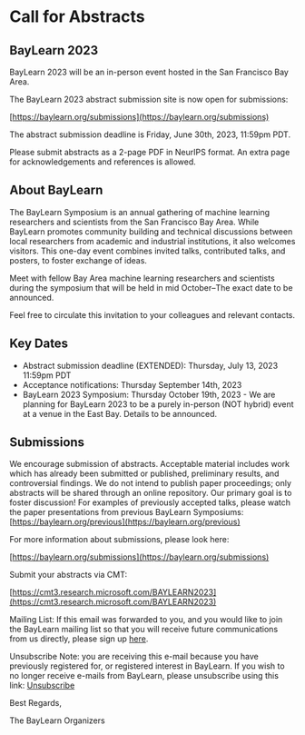 # Call for Abstracts #
## BayLearn 2023 ##
BayLearn 2023 will be an in-person event hosted in the San Francisco Bay Area.

The BayLearn 2023 abstract submission site is now open for submissions:

[https://baylearn.org/submissions](https://baylearn.org/submissions)

The abstract submission deadline is Friday, June 30th, 2023, 11:59pm PDT.

Please submit abstracts as a 2-page PDF in NeurIPS format. An extra page for acknowledgements and references is allowed.

About BayLearn
--------------
The BayLearn Symposium is an annual gathering of machine learning researchers and scientists from the San Francisco Bay Area. While BayLearn promotes community building and technical discussions between local researchers from academic and industrial institutions, it also welcomes visitors. This one-day event combines invited talks, contributed talks, and posters, to foster exchange of ideas.

Meet with fellow Bay Area machine learning researchers and scientists during the symposium that will be held in mid October–The exact date to be announced.

Feel free to circulate this invitation to your colleagues and relevant contacts.

Key Dates
----------
   * Abstract submission deadline (EXTENDED): Thursday, July 13, 2023 11:59pm PDT
   * Acceptance notifications: Thursday September 14th, 2023
   * BayLearn 2023 Symposium: Thursday October 19th, 2023 -  We are planning for BayLearn 2023 to be a purely in-person (NOT hybrid) event at a venue in the East Bay. Details to be announced. 



Submissions
-----------
We encourage submission of abstracts. Acceptable material includes work which has already been submitted or published, preliminary results, and controversial findings. We do not intend to publish paper proceedings; only abstracts will be shared through an online repository. Our primary goal is to foster discussion!  For examples of previously accepted talks, please watch the paper presentations from previous BayLearn Symposiums: [https://baylearn.org/previous](https://baylearn.org/previous)

For more information about submissions, please look here:

[https://baylearn.org/submissions](https://baylearn.org/submissions)

Submit your abstracts via CMT:

[https://cmt3.research.microsoft.com/BAYLEARN2023](https://cmt3.research.microsoft.com/BAYLEARN2023)


Mailing List: If this email was forwarded to you, and you would like to join the BayLearn mailing list so that you will receive future communications from us directly, please sign up [here](https://list.baylearn.org/mailer/subscription?f=aK11NFcwFHDsqyg2KtuWT9EADnAgk1IC6JmBfVDyvslA1pA3IFZ0eb1CNHk3hiPbn9uo8h06Xpg9uJpNfDV7Eg).

Unsubscribe Note: you are receiving this e-mail because you have previously registered for, or registered interest in BayLearn.  If you wish to no longer receive e-mails from BayLearn, please unsubscribe using this link: [Unsubscribe](https://list.baylearn.org/mailer/unsubscribe-success.php?c=36)

Best Regards,

The BayLearn Organizers
